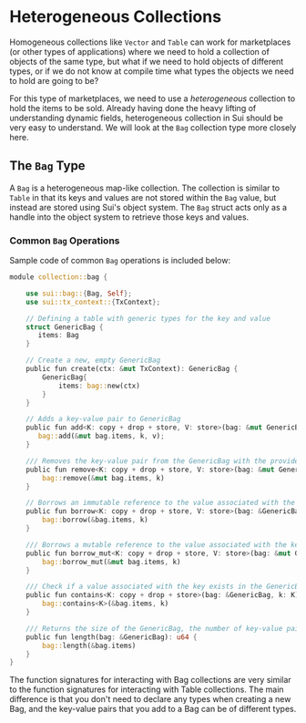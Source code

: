 # Heterogeneous Collections

Homogeneous collections like `Vector` and `Table` can work for marketplaces (or other types of applications) where we need to hold a collection of objects of the same type, but what if we need to hold objects of different types, or if we do not know at compile time what types the objects we need to hold are going to be?

For this type of marketplaces, we need to use a _heterogeneous_ collection to hold the items to be sold. Already having done the heavy lifting of understanding dynamic fields, heterogeneous collection in Sui should be very easy to understand. We will look at the `Bag` collection type more closely here. 

## The `Bag` Type

A `Bag` is a heterogeneous map-like collection. The collection is similar to `Table` in that its keys and values are not stored within the `Bag` value, but instead are stored using Sui's object system. The `Bag` struct acts only as a handle into the object system to retrieve those keys and values. 

### Common `Bag` Operations

Sample code of common `Bag` operations is included below: 

```rust
module collection::bag {

    use sui::bag::{Bag, Self};
    use sui::tx_context::{TxContext};

    // Defining a table with generic types for the key and value 
    struct GenericBag {
       items: Bag
    }

    // Create a new, empty GenericBag
    public fun create(ctx: &mut TxContext): GenericBag {
        GenericBag{
            items: bag::new(ctx)
        }
    }

    // Adds a key-value pair to GenericBag
    public fun add<K: copy + drop + store, V: store>(bag: &mut GenericBag, k: K, v: V) {
       bag::add(&mut bag.items, k, v);
    }

    /// Removes the key-value pair from the GenericBag with the provided key and returns the value.   
    public fun remove<K: copy + drop + store, V: store>(bag: &mut GenericBag, k: K): V {
        bag::remove(&mut bag.items, k)
    }

    // Borrows an immutable reference to the value associated with the key in GenericBag
    public fun borrow<K: copy + drop + store, V: store>(bag: &GenericBag, k: K): &V {
        bag::borrow(&bag.items, k)
    }

    /// Borrows a mutable reference to the value associated with the key in GenericBag
    public fun borrow_mut<K: copy + drop + store, V: store>(bag: &mut GenericBag, k: K): &mut V {
        bag::borrow_mut(&mut bag.items, k)
    }

    /// Check if a value associated with the key exists in the GenericBag
    public fun contains<K: copy + drop + store>(bag: &GenericBag, k: K): bool {
        bag::contains<K>(&bag.items, k)
    }

    /// Returns the size of the GenericBag, the number of key-value pairs
    public fun length(bag: &GenericBag): u64 {
        bag::length(&bag.items)
    }
}
```

The function signatures for interacting with Bag collections are very similar to the function signatures for interacting with Table collections. The main difference is that you don't need to declare any types when creating a new Bag, and the key-value pairs that you add to a Bag can be of different types.
